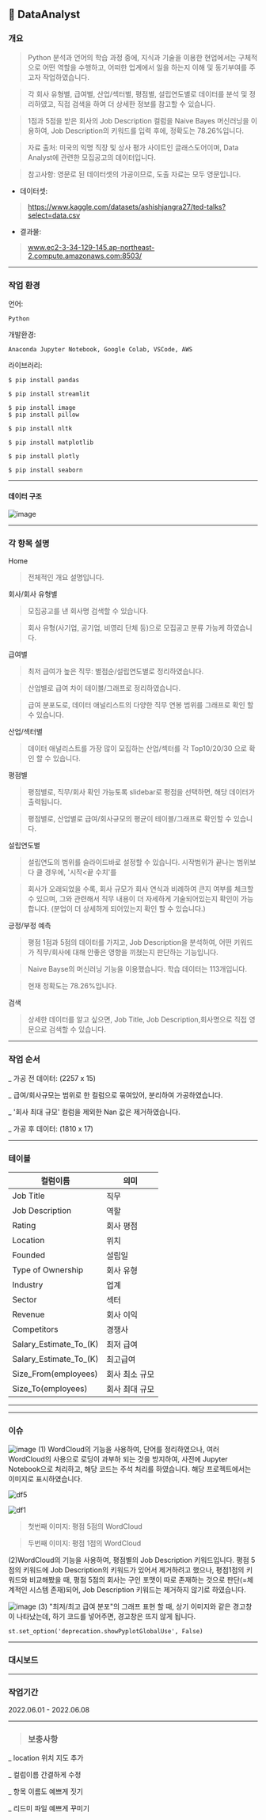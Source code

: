 ## 📝 DataAnalyst


###  개요
>Python 분석과 언어의 학습 과정 중에, 지식과 기술을 이용한 현업에서는 구체적으로 어떤 역할을 수행하고, 어떠한 업계에서 일을 하는지 이해 및 동기부여를 주고자 작업하였습니다.

>각 회사 유형별, 급여별, 산업/섹터별, 평점별, 설립연도별로 데이터를 분석 및 정리하였고, 직접 검색을 하여 더 상세한 정보를 참고할 수 있습니다.

> 1점과 5점을 받은 회사의 Job Description 컬럼을 Naive Bayes 머신러닝을 이용하여, Job Description의 키워드를 입력 후에, 정확도는 78.26%입니다. 

>자료 출처: 미국의 익명 직장 및 상사 평가 사이트인 글래스도어이며, Data Analyst에 관련한 모집공고의 데이터입니다. 

> 참고사항: 영문로 된 데이터셋의 가공이므로, 도출 자료는 모두 영문입니다.

- 데이터셋: 
>https://www.kaggle.com/datasets/ashishjangra27/ted-talks?select=data.csv
- 결과물: 
> www.ec2-3-34-129-145.ap-northeast-2.compute.amazonaws.com:8503/

---
###  작업 환경
언어: 

```
Python
```

개발환경:
```
Anaconda Jupyter Notebook, Google Colab, VSCode, AWS 
```


라이브러리:
```
$ pip install pandas
```
```
$ pip install streamlit
```
```
$ pip install image
$ pip install pillow
```
```
$ pip install nltk
```
```
$ pip install matplotlib
```
```
$ pip install plotly
```
```
$ pip install seaborn
```
---
#### 데이터 구조

![image](https://user-images.githubusercontent.com/102447800/172677292-4b2ae25c-2259-4742-ab57-0cc342e54183.png)

---
### 각 항목 설명

Home

> 전체적인 개요 설명입니다.


회사/회사 유형별
> 모집공고를 낸 회사명 검색할 수 있습니다.

>회사 유형(사기업, 공기업, 비영리 단체 등)으로 모집공고 분류 가능케 하였습니다.

급여별
> 최저 급여가 높은 직무: 별점순/설립연도별로 정리하였습니다. 

> 산업별로 급여 차이 테이블/그래프로 정리하였습니다.

> 급여 분포도로, 데이터 애널리스트의 다양한 직무 연봉 범위를 그래프로 확인 할 수 있습니다.

산업/섹터별
> 데이터 애널리스트를 가장 많이 모집하는 산업/섹터를 각 Top10/20/30 으로 확인 할 수 있습니다.

평점별
> 평점별로, 직무/회사 확인 가능토록 slidebar로 평점을 선택하면, 해당 데이터가 출력됩니다.

> 평점별로, 산업별로 급여/회사규모의 평균이 테이블/그래프로 확인할 수 있습니다.

설립연도별
> 설립연도의 범위를 슬라이드바로 설정할 수 있습니다. 시작범위가 끝나는 범위보다 클 경우에, '시작<끝 수치'를 

> 회사가 오래되었을 수록, 회사 규모가 회사 연식과 비례하여 큰지 여부를 체크할수 있으며, 그와 관련해서 직무 내용이 더 자세하게 기술되어있는지 확인이 가능합니다. (분업이 더 상세하게 되어있는지 확인 할 수 있습니다.)

긍정/부정 예측
> 평점 1점과 5점의 데이터를 가지고, Job Description을 분석하여, 어떤 키워드가 직무/회사에 대해 안좋은 영향을 끼쳤는지 판단하는 기능입니다.

> Naive Bayse의 머신러닝 기능을 이용했습니다. 학습 데이터는 113개입니다.

>현재 정확도는 78.26%입니다. 

검색
> 상세한 데이터를 알고 싶으면, Job Title, Job Description,회사명으로 직접 영문으로 검색할 수 있습니다.

---
### 작업 순서

_ 가공 전 데이터: (2257 x 15)

_ 급여/회사규모는 범위로 한 컬럼으로 묶여있어, 분리하여 가공하였습니다.

_  '회사 최대 규모' 컬럼을 제외한 Nan 값은 제거하였습니다.

_ 가공 후 데이터: (1810 x 17)

---
### 테이블 

| 컬럼이름 | 의미 |
| --- | --- |
| Job Title | 직무 |
| Job Description | 역할 | 
| Rating | 회사 평점 | 
| Location | 위치 | 
| Founded | 설립일 | 
| Type of Ownership | 회사 유형 | 
| Industry | 업계 | 
| Sector | 섹터 | 
| Revenue | 회사 이익 | 
| Competitors | 경쟁사 | 
| Salary_Estimate_To_(K) | 최저 급여 | 
| Salary_Estimate_To_(K) | 최고급여 | 
| Size_From(employees) | 회사 최소 규모 | 
| Size_To(employees) | 회사 최대 규모 | 

---




---
###  이슈


![image](https://user-images.githubusercontent.com/102447800/172653266-296f8527-67dd-455a-bb4f-671b14c3221e.png)
(1) WordCloud의 기능을 사용하여, 단어를 정리하였으나, 여러 WordCloud의 사용으로 로딩이 과부하 되는 것을 방지하여, 사전에 Jupyter Notebook으로 처리하고, 해당 코드는 주석 처리를 하였습니다. 해당 프로젝트에서는 이미지로 표시하였습니다. 

![df5](https://user-images.githubusercontent.com/102447800/172653661-46c1e81e-ef14-4103-8208-149b4010d768.png)

![df1](https://user-images.githubusercontent.com/102447800/172654778-270c1ca1-b9f8-4f5f-898e-fe6e4213f9db.png)

> 첫번째 이미지: 평점 5점의 WordCloud

> 두번째 이미지: 평점 1점의 WordCloud

(2)WordCloud의 기능을 사용하여, 평점별의 Job Description 키워드입니다. 평점 5점의 키워드에 Job Description의 키워드가 있어서 제거하려고 했으나, 평점1점의 키워드와 비교해봤을 때, 평점 5점의 회사는 구인 포맷이 따로 존재하는 것으로 판단(=체계적인 시스템 존재)되어, Job Description 키워드는 제거하지 않기로 하였습니다. 

![image](https://user-images.githubusercontent.com/102447800/172659545-447d67e8-7659-4d61-98c6-ac8bd656c6e9.png)
(3) "최저/최고 급여 분포"의 그래프 표현 할 때, 상기 이미지와 같은 경고창이 나타났는데, 하기 코드를 넣어주면, 경고창은 뜨지 않게 됩니다. 


```
st.set_option('deprecation.showPyplotGlobalUse', False)
```

----
### 대시보드

---
### 작업기간

2022.06.01 - 2022.06.08

----
>### 보충사항
_ location 위치 지도 추가

_ 컬럼이름 간결하게 수정

_ 항목 이름도 예쁘게 짓기

_ 리드미 파일 예쁘게 꾸미기
